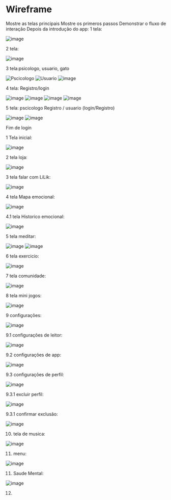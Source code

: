 # Wireframe
Mostre as telas principais
Mostre os primeros passos
Demonstrar o fluxo de interação
Depois da introdução do app:
1 tela:

![image](https://github.com/user-attachments/assets/3f69537a-3195-46b9-bd3d-6874e8d5620c)

2 tela: 

![image](https://github.com/user-attachments/assets/10eb7ac4-50cd-4f1b-b840-f869c34a5660)

3 tela:psicologo, usuario, gato

![Pscicologo](https://github.com/user-attachments/assets/cd22381b-8820-47d8-afe5-4d8dd619a7b6) ![Usuario](https://github.com/user-attachments/assets/92c34608-a982-4adc-9c0e-ab251c2fe1c7) ![image](https://github.com/user-attachments/assets/3f5e6612-635b-40fd-9fe5-c0dfb8fe7dad)

4 tela: Registro/login

![image](https://github.com/user-attachments/assets/bbfe466a-94ee-4248-b144-1c2b23fedef9) ![image](https://github.com/user-attachments/assets/9b8a2e07-ba3c-4781-a76f-607c18502f25)
![image](https://github.com/user-attachments/assets/f474ed59-0d1c-4933-9892-0ed724d03427) ![image](https://github.com/user-attachments/assets/dafe4226-8e5f-4e8b-9ab3-59e783c3c86f)

5 tela: pscicologo Registro / usuario (login/Registro)

![image](https://github.com/user-attachments/assets/3491faaa-4c4c-41c8-9011-701220da49e9) ![image](https://github.com/user-attachments/assets/7235aa5d-69f4-4c44-962f-9c71f91c0cea)

Fim de login

1 Tela inicial:

![image](https://github.com/user-attachments/assets/0e4e42d5-8ccd-40a2-961d-4379b46f46ca)

2 tela loja:

![image](https://github.com/user-attachments/assets/aa322e0b-2006-4228-a8c2-284ab619636c)

3 tela falar com LiLik: 

![image](https://github.com/user-attachments/assets/0d01942c-b78b-41a0-bc45-e3a7025608ad)

4 tela Mapa emocional:

![image](https://github.com/user-attachments/assets/50e797f9-41ec-46bf-bbd7-fdde0170d28b)

4.1 tela Historico emocional:

![image](https://github.com/user-attachments/assets/d97e1443-9f5e-45a7-8583-ce7b83ef7ec0)

5 tela meditar:

![image](https://github.com/user-attachments/assets/98178648-d987-431c-bdfe-82552bea099a)
![image](https://github.com/user-attachments/assets/238533b3-a004-44bf-94a9-ab96104ce3df)

6 tela exercicio:

![image](https://github.com/user-attachments/assets/8bd77ea6-4064-4b9e-be0d-7f1593ad0940)

7 tela comunidade:

![image](https://github.com/user-attachments/assets/84a0bdf8-2c8f-4fe6-af57-d30bd838f966)

8 tela mini jogos:

![image](https://github.com/user-attachments/assets/61963d52-83dd-4972-8a21-04b51c51a81f)

9 configurações:

![image](https://github.com/user-attachments/assets/519cc52e-7a3e-417c-9c91-f6acc555af23)

9.1 configurações de leitor:

![image](https://github.com/user-attachments/assets/335e7615-6804-43c7-8c39-966844eb6067)

9.2 configurações de app:

![image](https://github.com/user-attachments/assets/c1bf739c-55b8-465e-b078-2da5794745c7)


9.3 configurações de perfil:

![image](https://github.com/user-attachments/assets/f5ca84a8-8875-4d78-82c0-62ab5d6ae0e9)

9.3.1 excluir perfil:

![image](https://github.com/user-attachments/assets/d985653e-ae6c-4960-aef3-b957c8050a3a)

9.3.1 confirmar exclusão:

![image](https://github.com/user-attachments/assets/dd5f93c9-8798-4da7-b825-94c72ed2b63d)

10. tela de musica:


![image](https://github.com/user-attachments/assets/2a4ee1c0-486f-4360-aa67-ea994db21da1)

11. menu:

![image](https://github.com/user-attachments/assets/ec3298a3-a6ef-4724-b264-f6fb42c54e27)

11. Saude Mental:

![image](https://github.com/user-attachments/assets/b399568f-dec7-4c42-ab02-ca6348ed76c6)

12.
